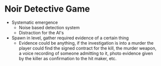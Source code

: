 # Noir Detective Game
- Systematic emergence
	- Noise based detection system
	- Distraction for the AI's
- Spawn in level, gather required evidence of a certain thing
	- Evidence could be anything, if the investigation is into a murder the player could find the signed contract for the kill, the murder weapon, a voice recording of someone admitting to it, photo evidence given by the killer as confirmation to the hit maker, etc.